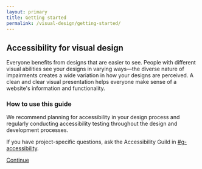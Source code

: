 ```yaml
---
layout: primary
title: Getting started
permalink: /visual-design/getting-started/
---
```


## Accessibility for visual design

Everyone benefits from designs that are easier to see. People with different visual abilities see your designs in varying ways—the diverse nature of impairments creates a wide variation in how your designs are perceived. A clean and clear visual presentation helps everyone make sense of a website's information and functionality.

### How to use this guide

We recommend planning for accessibility in your design process and regularly conducting accessibility testing throughout the design and development processes.

If you have project-specific questions, ask the Accessibility Guild in [#g-accessibility](https://gsa-tts.slack.com/messages/g-accessibility/).

<a class="usa-button button-next" href="{{ site.baseurl }}/visual-design/color-and-contrast/">Continue <i class="fa fa-chevron-right" aria-hidden="true"></i></a>
